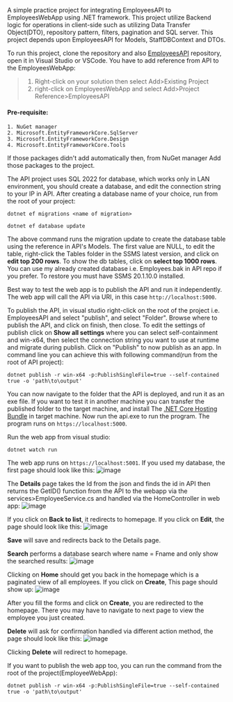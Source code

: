 A simple practice project for integrating EmployeesAPI to EmployeesWebApp using .NET framework. This project utilize Backend logic for operations in client-side such as utilizing Data Transfer Object(DTO), repository pattern, filters, pagination and SQL server. This project depends upon EmployeesAPI for Models, StaffDBContext and DTOs.

To run this project, clone the repository and also [EmployeesAPI](https://github.com/fermi6-626/EmployeesAPI.git) repository, open it in Visual Studio or VSCode. You have to add reference from API to the EmployeesWebApp:

>1. Right-click on your solution then select Add>Existing Project
>2. right-click on EmployeesWebApp and select Add>Project Reference>EmployeesAPI

#### Pre-requisite:
	1. NuGet manager
	2. Microsoft.EntityFrameworkCore.SqlServer
	3. Microsoft.EntityFrameworkCore.Design
	4. Microsoft.EntityFrameworkCore.Tools

If those packages didn't add automatically then, from NuGet manager Add those packages to the project.

The API project uses SQL 2022 for database, which works only in LAN environment, you should create a database, and edit the connection string to your IP in API. After creating a database name of your choice, run from the root of your project:

`dotnet ef migrations <name of migration>`

`dotnet ef database update`

The above command runs the migration update to create the database table using the reference in API's Models. The first value are NULL, to edit the table, right-click the Tables folder in the SSMS latest version, and click on **edit top 200 rows**. To show the db tables, click on **select top 1000 rows**. You can use my already created database i.e. Employees.bak in API repo if you prefer. To restore you must have SSMS 20.1.10.0 installed.

Best way to test the web app is to publish the API and run it independently. The web app will call the API via URI, in this case `http://localhost:5000`.

To publish the API, in visual studio right-click on the root of the project i.e. EmployeesAPI and select "publish", and select "Folder". Browse where to publish the API, and click on finish, then close. To edit the settings of publish click on **Show all settings** where you can select self-containment and win-x64, then select the connection string you want to use at runtime and migrate during publish. Click on "Publish" to now publish as an app. In command line you can achieve this with following command(run from the root of API project):

`dotnet publish -r win-x64 -p:PublishSingleFile=true --self-contained true -o 'path\to\output'`

You can now navigate to the folder that the API is deployed, and run it as an exe file. If you want to test it in another machine you can transfer the published folder to the target machine, and install The [.NET Core Hosting Bundle](https://dotnet.microsoft.com/permalink/dotnetcore-current-windows-runtime-bundle-installer) in target machine. Now run the api.exe to run the program. The program runs on `https://localhost:5000`.

Run the web app from visual studio:

`dotnet watch run`

The web app runs on `https://localhost:5001`. If you used my database, the first page should look like this:
![image](https://github.com/fermi6-626/EmployeeWebApp/assets/93081133/53eeebb2-41f3-4334-9161-5dadc8189e9e)


The **Details** page takes the Id from the json and finds the id in API then returns the GetID() function from the API to the webapp via the services>EmployeeService.cs and handled via the HomeController in web app:
![image](https://github.com/fermi6-626/EmployeeWebApp/assets/93081133/86fd2b7b-1f06-4725-b63f-7d28fb91520c)


If you click on **Back to list**, it redirects to homepage. If you click on **Edit**, the page should look like this:
![image](https://github.com/fermi6-626/EmployeeWebApp/assets/93081133/5551041d-9284-4bbd-8837-f853f28613e7)

**Save** will save and redirects back to the Details page.

**Search** performs a database search where name = Fname and only show the searched results:
![image](https://github.com/fermi6-626/EmployeeWebApp/assets/93081133/70f7cffd-36b1-4b26-a74b-652d9a2b7461)

Clicking on **Home** should get you back in the homepage which is a paginated view of all employees. If you click on **Create**, This page should show up:
![image](https://github.com/fermi6-626/EmployeeWebApp/assets/93081133/eff15fbf-984b-4bc3-a26a-cdfaad5a6c2e)

After you fill the forms and click on **Create**, you are redirected to the homepage. There you may have to navigate to next page to view the employee you just created.

**Delete** will ask for confirmation handled via different action method, the page should look like this:
![image](https://github.com/fermi6-626/EmployeeWebApp/assets/93081133/f72958b8-13cf-4515-854a-aee927ebd28f)


Clicking **Delete** will redirect to homepage.

If you want to publish the web app too, you can run the command from the root of the project(EmployeeWebApp):

`dotnet publish -r win-x64 -p:PublishSingleFile=true --self-contained true -o 'path\to\output'`
